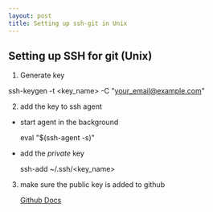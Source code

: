 ```yaml
---
layout: post
title: Setting up ssh-git in Unix 
---
```


## Setting up SSH for git (Unix)

1. Generate key 

ssh-keygen -t <key_name> -C "your_email@example.com"

2. add the key to ssh agent 

 - start agent in the background 
    
    eval "$(ssh-agent -s)"
 - add the *private* key 
    
    ssh-add ~/.ssh/<key_name>

3. make sure the public key is added to github 
   
    [Github Docs](https://docs.github.com/en/authentication/connecting-to-github-with-ssh/adding-a-new-ssh-key-to-your-github-account)